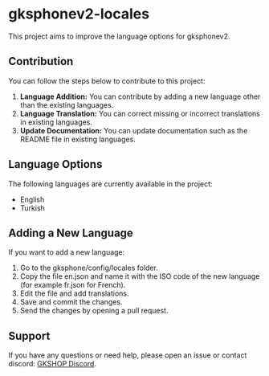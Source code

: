 # gksphonev2-locales

This project aims to improve the language options for gksphonev2.

## Contribution

You can follow the steps below to contribute to this project:

1. **Language Addition:** You can contribute by adding a new language other than the existing languages.
2. **Language Translation:** You can correct missing or incorrect translations in existing languages.
3. **Update Documentation:** You can update documentation such as the README file in existing languages.

## Language Options

The following languages are currently available in the project:

- English
- Turkish

## Adding a New Language

If you want to add a new language:

1. Go to the gksphone/config/locales folder.
2. Copy the file en.json and name it with the ISO code of the new language (for example fr.json for French).
3. Edit the file and add translations.
4. Save and commit the changes.
5. Send the changes by opening a pull request.

## Support

If you have any questions or need help, please open an issue or contact discord: [GKSHOP Discord](https://discord.gg/XUck63E).
